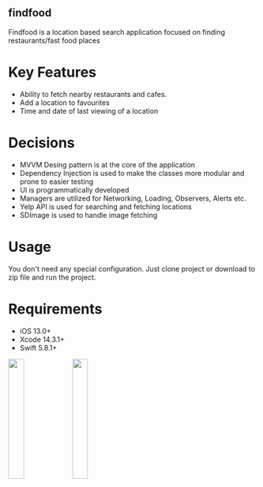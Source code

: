 ## findfood
Findfood is a location based search application focused on finding restaurants/fast food places

# Key Features
* Ability to fetch nearby restaurants and cafes.
* Add a location to favourites
* Time and date of last viewing of a location

# Decisions
* MVVM Desing pattern is at the core of the application
* Dependency Injection is used to make the classes more modular and prone to easier testing
* UI is programmatically developed
* Managers are utilized for Networking, Loading, Observers, Alerts etc.
* Yelp API is used for searching and fetching locations
* SDImage is used to handle image fetching

# Usage
You don't need any special configuration. Just clone project or download to zip file and run the project.

# Requirements
* iOS 13.0+
* Xcode 14.3.1+
* Swift 5.8.1+

<img src="https://github.com/bertayyonel95/findfood/assets/58642825/53ccbc98-0eb8-4323-b2da-b397b147ab8e" width=25% height=25%>
<img src="https://github.com/bertayyonel95/findfood/assets/58642825/d10109bc-cff9-4035-86e6-14f671dfa659" width=25% height=25%>
